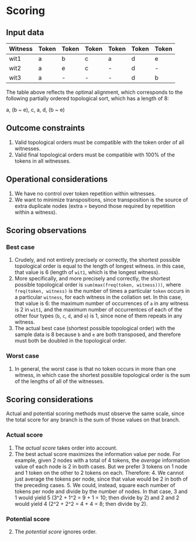 # Scoring

## Input data

Witness | Token | Token | Token | Token | Token | Token
---|---|---|---|---|---|---
wit1|a|b|c|a|d|e
wit2|a|e|c|-|d|-
wit3|a|-|-|-|d|b

The table above reflects the optimal alignment, which corresponds to the following partially ordered topological sort, which has a length of 8:

a, (b ~ e), c, a, d, (b ~ e)

## Outcome constraints

1. Valid topological orders must be compatible with the token order of all witnesses.
2. Valid final topological orders must be compatible with 100% of the tokens in all witnesses.

## Operational considerations

1. We have no control over token repetition within witnesses.
2. We want to minimize transpositions, since transposition is the source of extra duplicate nodes (extra = beyond those required by repetition within a witness).

## Scoring observations

### Best case

1. Crudely, and not entirely precisely or correctly, the shortest possible topological order is equal to the length of longest witness. in this case, that value is 6 (length of `wit1`, which is the longest witness).
1. More specifically, and more precisely and correctly, the shortest possible topological order is `sum(max(freq(token, witness)))`, where `freq(token, witness)` is the number of times a particular `token` occurs in a particular `witness`, for each witness in the collation set. In this case, that value is 6: the maximum number of occurrences of `a` in any witness is 2 in `wit1`, and the maximum number of occurrentces of each of the other four types (`b`, `c`, `d`, and `e`) is 1, since none of them repeats in any witness.
1. The actual best case (shortest possible topological order) with the sample data is 8 because `b` and `e` are both transposed, and therefore must both be doubled in the topological order.

### Worst case

1. In general, the worst case is that no token occurs in more than one witness, in which case the shortest possible topological order is the sum of the lengths of all of the witnesses.

## Scoring considerations

Actual and potential scoring methods must observe the same scale, since the total score for any branch is the sum of those values on that branch.

### Actual score

1. The *actual score* takes order into account.
3. The best actual score maximizes the information value per node. For example, given 2 nodes with a total of 4 tokens, the *average* information value of each node is 2 in both cases. But we prefer 3 tokens on 1 node and 1 token on the other to 2 tokens on each. Therefore:
	4. We cannot just average the tokens per node, since that value would be 2 in both of the preceding cases.
	5. We could, instead, square each number of tokens per node and divide by the number of nodes. In that case, 3 and 1 would yield 5 (3^2 + 1^2 = 9 + 1 = 10; then divide by 2) and 2 and 2 would yield 4 (2^2 + 2^2 = 4 + 4 = 8; then divide by 2).

### Potential score

2. The *potential score* ignores order.
